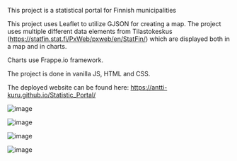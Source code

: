 This project is a statistical portal for Finnish municipalities

This project uses Leaflet to utilize GJSON for creating a map. The project uses multiple different data elements from Tilastokeskus (https://statfin.stat.fi/PxWeb/pxweb/en/StatFin/) which are displayed both in a map and in charts.

Charts use Frappe.io framework.

The project is done in vanilla JS, HTML and CSS.

The deployed website can be found here: https://antti-kuru.github.io/Statistic_Portal/

![image](https://github.com/user-attachments/assets/7d1e7d6d-bdcc-49cd-9804-55e41835ece9)


![image](https://github.com/user-attachments/assets/b0ed593c-7c29-4b36-a0e7-10c27465b5cc)

![image](https://github.com/user-attachments/assets/f3bf5624-1816-449c-8ec8-493ce2101b3c)

![image](https://github.com/user-attachments/assets/e928b6a8-5995-40b9-b747-3f39f139d086)
